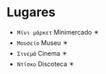 # Lugares

-   `Μίνι μάρκετ` Minimercado ✴️
-   `Μουσείο` Museu ✴️
-   `Σινεμά` Cinema ✴️
-   `Ντίσκο` Discoteca ✴️
